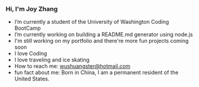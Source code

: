 ### Hi, I'm Joy Zhang

-  I’m currently a student of the University of Washington Coding BootCamp
-  I’m currently working on building a README.md generator using node.js
-  I'm still working on my portfolio and there're more fun projects coming soon
-  I love Coding 
-  I love traveling and ice skating
-  How to reach me: wushuangster@hotmail.com
-  fun fact about me: Born in China, I am a permanent resident of the United States. 